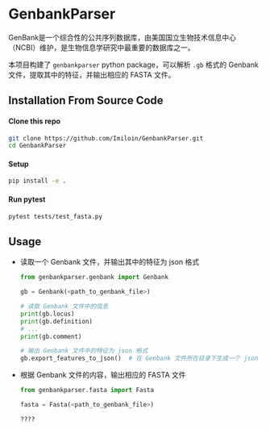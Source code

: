 # GenbankParser
GenBank是一个综合性的公共序列数据库，由美国国立生物技术信息中心（NCBI）维护，是生物信息学研究中最重要的数据库之一。

本项目构建了 `genbankparser` python package，可以解析 `.gb` 格式的 Genbank 文件，提取其中的特征，并输出相应的 FASTA 文件。



## Installation From Source Code

#### Clone this repo

```bash
git clone https://github.com/Imiloin/GenbankParser.git
cd GenbankParser
```

#### Setup

```bash
pip install -e .
```

#### Run pytest

```bash
pytest tests/test_fasta.py
```



## Usage

+ 读取一个 Genbank 文件，并输出其中的特征为 json 格式
    ```python
    from genbankparser.genbank import Genbank
    
    gb = Genbank(<path_to_genbank_file>)
    
    # 读取 Genbank 文件中的信息
    print(gb.locus)
    print(gb.definition)
    # ...
    print(gb.comment)
    
    # 输出 Genbank 文件中的特征为 json 格式
    gb.export_features_to_json()  # 在 Genbank 文件所在目录下生成一个 json 文件
    ```

+ 根据 Genbank 文件的内容，输出相应的 FASTA 文件
    ```python
    from genbankparser.fasta import Fasta
    
    fasta = Fasta(<path_to_genbank_file>)
    
    ????
    
    ```
